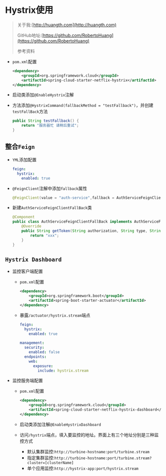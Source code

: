 # Hystrix使用

> 关于我:[http://huangth.com](http://huangth.com)
> 
> GitHub地址:[https://github.com/RobertoHuang](https://github.com/RobertoHuang)
> 
> 参考资料

- `pom.xml`配置

  ```xml
  <dependency>
      <groupId>org.springframework.cloud</groupId>
      <artifactId>spring-cloud-starter-netflix-hystrix</artifactId>
  </dependency>
  ```

- 启动类添加`@EnableHystrix`注解

- 方法添加`@HystrixCommand(fallbackMethod = "testFallback")`，并创建`testFallBack`方法

  ```java
  public String testFallback() {
      return "服务器忙 请稍后重试";
  }
  ```

## 整合`Feign`

- `YML`添加配置

  ```yaml
  feign:
    hystrix:
      enabled: true  
  ```

- `@FeignClient`注解中添加`fallback`属性

  ```java
  @FeignClient(value = "auth-service",fallback = AuthServiceFeignClientFallBack.class)
  ```

- 新建`AuthServiceFeignClientFallBack`类

  ```java
  @Component
  public class AuthServiceFeignClientFallBack implements AuthServiceFeignClient{
      @Override
      public String getToken(String authorization, String type, String username, String password) {
          return "xxx";
      }
  }
  ```

## `Hystrix Dashboard`

- 监控客户端配置

  - `pom.xml`配置

    ```xml
    <dependency>
        <groupId>org.springframework.boot</groupId>
        <artifactId>spring-boot-starter-actuator</artifactId>
    </dependency>
    ```

  - 暴露`/actuator/hystrix.stream`端点

    ```yaml
    feign:
      hystrix:
        enabled: true
        
    management:
      security:
        enabled: false
      endpoints:
        web:
          exposure:
            include: hystrix.stream
    ```

- 监控服务端配置

  - `pom.xml`配置

    ```xml
    <dependency>
        <groupId>org.springframework.cloud</groupId>
        <artifactId>spring-cloud-starter-netflix-hystrix-dashboard</artifactId>
    </dependency>
    ```

  - 启动类添加注解`@EnableHystrixDashboard`

  - 访问`/hystrix`端点，填入要监控的地址。界面上有三个地址分别是三种监控方式

    - 默认集群监控:`http://turbine-hostname:port/turbine.stream`
    - 指定集群监控:`http://turbine-hostname:port/turbine.stream?cluster=[clusterName]`
    - 单个应用监控:`http://hystrix-app:port/hystrix.stream`

